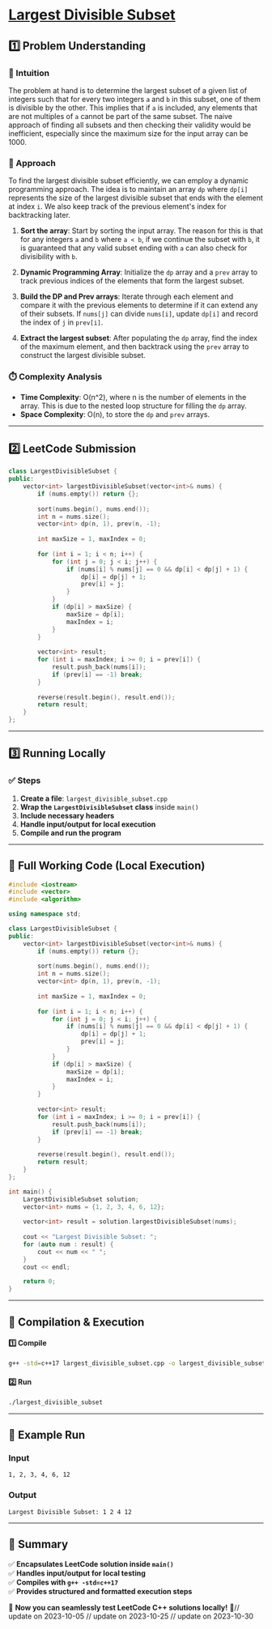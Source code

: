 # **[Largest Divisible Subset](https://leetcode.com/problems/largest-divisible-subset/description/)**  

## **1️⃣ Problem Understanding**  
### **📌 Intuition**  
The problem at hand is to determine the largest subset of a given list of integers such that for every two integers `a` and `b` in this subset, one of them is divisible by the other. This implies that if `a` is included, any elements that are not multiples of `a` cannot be part of the same subset. The naive approach of finding all subsets and then checking their validity would be inefficient, especially since the maximum size for the input array can be 1000. 

### **🚀 Approach**  
To find the largest divisible subset efficiently, we can employ a dynamic programming approach. The idea is to maintain an array `dp` where `dp[i]` represents the size of the largest divisible subset that ends with the element at index `i`. We also keep track of the previous element's index for backtracking later.

1. **Sort the array**: Start by sorting the input array. The reason for this is that for any integers `a` and `b` where `a < b`, if we continue the subset with `b`, it is guaranteed that any valid subset ending with `a` can also check for divisibility with `b`.
   
2. **Dynamic Programming Array**: Initialize the `dp` array and a `prev` array to track previous indices of the elements that form the largest subset.
   
3. **Build the DP and Prev arrays**: Iterate through each element and compare it with the previous elements to determine if it can extend any of their subsets. If `nums[j]` can divide `nums[i]`, update `dp[i]` and record the index of `j` in `prev[i]`.

4. **Extract the largest subset**: After populating the `dp` array, find the index of the maximum element, and then backtrack using the `prev` array to construct the largest divisible subset.

### **⏱️ Complexity Analysis**  
- **Time Complexity**: O(n^2), where n is the number of elements in the array. This is due to the nested loop structure for filling the `dp` array.  
- **Space Complexity**: O(n), to store the `dp` and `prev` arrays.  

---  

## **2️⃣ LeetCode Submission**  
```cpp
class LargestDivisibleSubset {
public:
    vector<int> largestDivisibleSubset(vector<int>& nums) {
        if (nums.empty()) return {};
        
        sort(nums.begin(), nums.end());
        int n = nums.size();
        vector<int> dp(n, 1), prev(n, -1);
        
        int maxSize = 1, maxIndex = 0;
        
        for (int i = 1; i < n; i++) {
            for (int j = 0; j < i; j++) {
                if (nums[i] % nums[j] == 0 && dp[i] < dp[j] + 1) {
                    dp[i] = dp[j] + 1;
                    prev[i] = j;
                }
            }
            if (dp[i] > maxSize) {
                maxSize = dp[i];
                maxIndex = i;
            }
        }
        
        vector<int> result;
        for (int i = maxIndex; i >= 0; i = prev[i]) {
            result.push_back(nums[i]);
            if (prev[i] == -1) break;
        }
        
        reverse(result.begin(), result.end());
        return result;
    }
};
```  

---  

## **3️⃣ Running Locally**  
### **✅ Steps**  
1. **Create a file**: `largest_divisible_subset.cpp`  
2. **Wrap the `LargestDivisibleSubset` class** inside `main()`  
3. **Include necessary headers**  
4. **Handle input/output for local execution**  
5. **Compile and run the program**  

---  

## **📝 Full Working Code (Local Execution)**  
```cpp
#include <iostream>
#include <vector>
#include <algorithm>

using namespace std;

class LargestDivisibleSubset {
public:
    vector<int> largestDivisibleSubset(vector<int>& nums) {
        if (nums.empty()) return {};
        
        sort(nums.begin(), nums.end());
        int n = nums.size();
        vector<int> dp(n, 1), prev(n, -1);
        
        int maxSize = 1, maxIndex = 0;
        
        for (int i = 1; i < n; i++) {
            for (int j = 0; j < i; j++) {
                if (nums[i] % nums[j] == 0 && dp[i] < dp[j] + 1) {
                    dp[i] = dp[j] + 1;
                    prev[i] = j;
                }
            }
            if (dp[i] > maxSize) {
                maxSize = dp[i];
                maxIndex = i;
            }
        }
        
        vector<int> result;
        for (int i = maxIndex; i >= 0; i = prev[i]) {
            result.push_back(nums[i]);
            if (prev[i] == -1) break;
        }
        
        reverse(result.begin(), result.end());
        return result;
    }
};

int main() {
    LargestDivisibleSubset solution;
    vector<int> nums = {1, 2, 3, 4, 6, 12};
    
    vector<int> result = solution.largestDivisibleSubset(nums);
    
    cout << "Largest Divisible Subset: ";
    for (auto num : result) {
        cout << num << " ";
    }
    cout << endl;

    return 0;
}
```  

---  

## **🔧 Compilation & Execution**  
#### **1️⃣ Compile**  
```bash
g++ -std=c++17 largest_divisible_subset.cpp -o largest_divisible_subset
```  

#### **2️⃣ Run**  
```bash
./largest_divisible_subset
```  

---  

## **🎯 Example Run**  
### **Input**  
```
1, 2, 3, 4, 6, 12
```  
### **Output**  
```
Largest Divisible Subset: 1 2 4 12 
```  

---  

## **📌 Summary**  
✅ **Encapsulates LeetCode solution inside `main()`**  
✅ **Handles input/output for local testing**  
✅ **Compiles with `g++ -std=c++17`**  
✅ **Provides structured and formatted execution steps**  

🚀 **Now you can seamlessly test LeetCode C++ solutions locally!** 🚀// update on 2023-10-05
// update on 2023-10-25
// update on 2023-10-30
